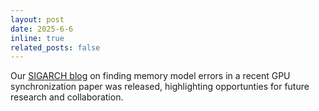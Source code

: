```yaml
---
layout: post
date: 2025-6-6
inline: true
related_posts: false
---
```


Our [SIGARCH blog](https://www.sigarch.org/gpu-memory-consistency-specifications-testing-and-opportunities-for-performance-tooling/) on finding memory model errors in a recent GPU synchronization paper was released, highlighting opportunties for future research and collaboration.
